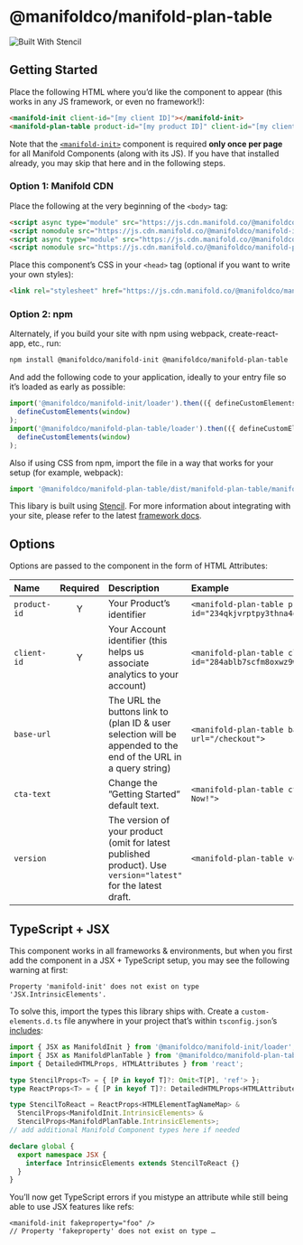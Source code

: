 # @manifoldco/manifold-plan-table

![Built With Stencil](https://img.shields.io/badge/-Built%20With%20Stencil-16161d.svg?logo=data%3Aimage%2Fsvg%2Bxml%3Bbase64%2CPD94bWwgdmVyc2lvbj0iMS4wIiBlbmNvZGluZz0idXRmLTgiPz4KPCEtLSBHZW5lcmF0b3I6IEFkb2JlIElsbHVzdHJhdG9yIDE5LjIuMSwgU1ZHIEV4cG9ydCBQbHVnLUluIC4gU1ZHIFZlcnNpb246IDYuMDAgQnVpbGQgMCkgIC0tPgo8c3ZnIHZlcnNpb249IjEuMSIgaWQ9IkxheWVyXzEiIHhtbG5zPSJodHRwOi8vd3d3LnczLm9yZy8yMDAwL3N2ZyIgeG1sbnM6eGxpbms9Imh0dHA6Ly93d3cudzMub3JnLzE5OTkveGxpbmsiIHg9IjBweCIgeT0iMHB4IgoJIHZpZXdCb3g9IjAgMCA1MTIgNTEyIiBzdHlsZT0iZW5hYmxlLWJhY2tncm91bmQ6bmV3IDAgMCA1MTIgNTEyOyIgeG1sOnNwYWNlPSJwcmVzZXJ2ZSI%2BCjxzdHlsZSB0eXBlPSJ0ZXh0L2NzcyI%2BCgkuc3Qwe2ZpbGw6I0ZGRkZGRjt9Cjwvc3R5bGU%2BCjxwYXRoIGNsYXNzPSJzdDAiIGQ9Ik00MjQuNywzNzMuOWMwLDM3LjYtNTUuMSw2OC42LTkyLjcsNjguNkgxODAuNGMtMzcuOSwwLTkyLjctMzAuNy05Mi43LTY4LjZ2LTMuNmgzMzYuOVYzNzMuOXoiLz4KPHBhdGggY2xhc3M9InN0MCIgZD0iTTQyNC43LDI5Mi4xSDE4MC40Yy0zNy42LDAtOTIuNy0zMS05Mi43LTY4LjZ2LTMuNkgzMzJjMzcuNiwwLDkyLjcsMzEsOTIuNyw2OC42VjI5Mi4xeiIvPgo8cGF0aCBjbGFzcz0ic3QwIiBkPSJNNDI0LjcsMTQxLjdIODcuN3YtMy42YzAtMzcuNiw1NC44LTY4LjYsOTIuNy02OC42SDMzMmMzNy45LDAsOTIuNywzMC43LDkyLjcsNjguNlYxNDEuN3oiLz4KPC9zdmc%2BCg%3D%3D&colorA=16161d&style=flat-square)

## Getting Started

Place the following HTML where you’d like the component to appear (this works in any JS framework,
or even no framework!):

```html
<manifold-init client-id="[my client ID]"></manifold-init>
<manifold-plan-table product-id="[my product ID]" client-id="[my client ID]"></manifold-plan-table>
```

Note that the [`<manifold-init>`][manifold-init] component is required **only once per page** for
all Manifold Components (along with its JS). If you have that installed already, you may skip that
here and in the following steps.

### Option 1: Manifold CDN

Place the following at the very beginning of the `<body>` tag:

<!-- prettier-ignore -->
```html
<script async type="module" src="https://js.cdn.manifold.co/@manifoldco/manifold-init/dist/manifold-init/manifold-init.esm.js" ></script>
<script nomodule src="https://js.cdn.manifold.co/@manifoldco/manifold-init/dist/manifold-init/manifold-init.js" ></script>
<script async type="module" src="https://js.cdn.manifold.co/@manifoldco/manifold-plan-table/dist/manifold-plan-table/manifold-plan-table.esm.js" ></script>
<script nomodule src="https://js.cdn.manifold.co/@manifoldco/manifold-plan-table/dist/manifold-plan-table.js" ></script>
```

Place this component’s CSS in your `<head>` tag (optional if you want to write your own styles):

<!-- prettier-ignore -->
```html
<link rel="stylesheet" href="https://js.cdn.manifold.co/@manifoldco/manifold-plan-table/dist/manifold-plan-table/manifold-plan-table.css" />
```

### Option 2: npm

Alternately, if you build your site with npm using webpack, create-react-app, etc., run:

```bash
npm install @manifoldco/manifold-init @manifoldco/manifold-plan-table
```

And add the following code to your application, ideally to your entry file so it’s loaded as early
as possible:

```js
import('@manifoldco/manifold-init/loader').then(({ defineCustomElements }) =>
  defineCustomElements(window)
);
import('@manifoldco/manifold-plan-table/loader').then(({ defineCustomElements }) =>
  defineCustomElements(window)
);
```

Also if using CSS from npm, import the file in a way that works for your setup (for example,
webpack):

```js
import '@manifoldco/manifold-plan-table/dist/manifold-plan-table/manifold-plan-table.css';
```

This libary is built using [Stencil][stencil]. For more information about integrating with your
site, please refer to the latest [framework docs][stencil-framework].

## Options

Options are passed to the component in the form of HTML Attributes:

| Name         | Required | Description                                                                                                     | Example                                                            |
| :----------- | :------: | :-------------------------------------------------------------------------------------------------------------- | :----------------------------------------------------------------- |
| `product-id` |    Y     | Your Product’s identifier                                                                                       | `<manifold-plan-table product-id="234qkjvrptpy3thna4qttwt7m2nf6">` |
| `client-id`  |    Y     | Your Account identifier (this helps us associate analytics to your account)                                     | `<manifold-plan-table client-id="284ablb7scfm8oxwz9wrxpt2q0jii">`  |
| `base-url`   |          | The URL the buttons link to (plan ID & user selection will be appended to the end of the URL in a query string) | `<manifold-plan-table base-url="/checkout">`                       |
| `cta-text`   |          | Change the ”Getting Started” default text.                                                                      | `<manifold-plan-table cta-text="Buy Now!">`                        |
| `version`   |          | The version of your product (omit for latest published product). Use `version="latest"` for the latest draft.                                                                       | `<manifold-plan-table version="1">`                        |

## TypeScript + JSX

This component works in all frameworks & environments, but when you first add the component in a
JSX + TypeScript setup, you may see the following warning at first:

```
Property 'manifold-init' does not exist on type 'JSX.IntrinsicElements'.
```

To solve this, import the types this library ships with. Create a `custom-elements.d.ts` file
anywhere in your project that’s within `tsconfig.json`’s [includes][tsconfig-includes]:

```ts
import { JSX as ManifoldInit } from '@manifoldco/manifold-init/loader';
import { JSX as ManifoldPlanTable } from '@manifoldco/manifold-plan-table/loader';
import { DetailedHTMLProps, HTMLAttributes } from 'react';

type StencilProps<T> = { [P in keyof T]?: Omit<T[P], 'ref'> };
type ReactProps<T> = { [P in keyof T]?: DetailedHTMLProps<HTMLAttributes<T[P]>, T[P]> };

type StencilToReact = ReactProps<HTMLElementTagNameMap> &
  StencilProps<ManifoldInit.IntrinsicElements> &
  StencilProps<ManifoldPlanTable.IntrinsicElements>;
// add additional Manifold Component types here if needed

declare global {
  export namespace JSX {
    interface IntrinsicElements extends StencilToReact {}
  }
}
```

You’ll now get TypeScript errors if you mistype an attribute while still being able to use JSX
features like refs:

```
<manifold-init fakeproperty="foo" />
// Property 'fakeproperty' does not exist on type …
```

[manifold-init]: https://github.com/manifoldco/manifold-init
[stencil-framework]: https://stenciljs.com/docs/overview
[stencil]: https://stenciljs.com/docs/introduction
[tsconfig-includes]: https://www.typescriptlang.org/docs/handbook/tsconfig-json.html#examples
